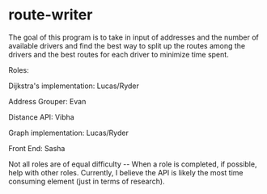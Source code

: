 # route-writer
The goal of this program is to take in input of addresses and the number of available drivers and find the best way to split up the routes among the drivers and the best routes for each driver to minimize time spent.


Roles:

Dijkstra's implementation: Lucas/Ryder

Address Grouper: Evan

Distance API: Vibha

Graph implementation: Lucas/Ryder

Front End: Sasha


Not all roles are of equal difficulty -- When a role is completed, if possible, help with other roles. Currently, I believe the API is likely the most time consuming element (just in terms of research).
